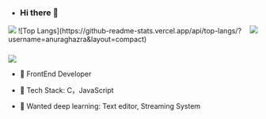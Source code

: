 - ### Hi there 👋

<img align="right" src="https://github-readme-stats.vercel.app/api?username=tolerious&show_icons=true&count_private=true&icon_color=ff7c0ab3&text_color=ff7c0ab3&bg_color=ffffff&hide_title=true" />
<img src="https://github-readme-stats.vercel.app/api/top-langs/?username=anuraghazra&layout=compact"/>
![Top Langs](https://github-readme-stats.vercel.app/api/top-langs/?username=anuraghazra&layout=compact)

### 

<img src="https://profile-counter.glitch.me/tolerious/count.svg">

- 🔭 FrontEnd Developer

- 🌱 Tech Stack: C，JavaScript

- 📘 Wanted deep learning: Text editor, Streaming System

